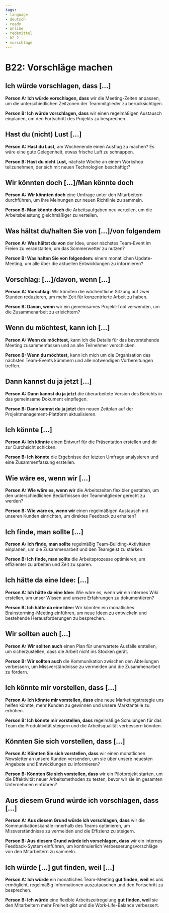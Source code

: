 ```yaml
---
tags:
- language
- deutsch
- ready
- online
- redemittel
- b2_2
- vorschläge
---
```


# B22: Vorschläge machen

## Ich würde vorschlagen, dass [...]

__Person A:__ __Ich würde vorschlagen, dass__ wir die Meeting-Zeiten anpassen, um die unterschiedlichen Zeitzonen der Teammitglieder zu berücksichtigen.

__Person B:__ __Ich würde vorschlagen, dass__ wir einen regelmäßigen Austausch einplanen, um den Fortschritt des Projekts zu besprechen.

## Hast du (nicht) Lust [...]

__Person A:__ __Hast du Lust,__ am Wochenende einen Ausflug zu machen? Es wäre eine gute Gelegenheit, etwas frische Luft zu schnappen.

__Person B:__ __Hast du nicht Lust,__ nächste Woche an einem Workshop teilzunehmen, der sich mit neuen Technologien beschäftigt?

## Wir könnten doch [...]/Man könnte doch

__Person A:__ __Wir könnten doch__ eine Umfrage unter den Mitarbeitern durchführen, um ihre Meinungen zur neuen Richtlinie zu sammeln.

__Person B:__ __Man könnte doch__ die Arbeitsaufgaben neu verteilen, um die Arbeitsbelastung gleichmäßiger zu verteilen.

## Was hältst du/halten Sie von [...]/von folgendem

__Person A:__ __Was hältst du von__ der Idee, unser nächstes Team-Event im Freien zu veranstalten, um das Sommerwetter zu nutzen?

__Person B:__ __Was halten Sie von folgendem:__ einem monatlichen Update-Meeting, um alle über die aktuellen Entwicklungen zu informieren?

## Vorschlag: [...]/davon, wenn [...]

__Person A:__ __Vorschlag:__ Wir könnten die wöchentliche Sitzung auf zwei Stunden reduzieren, um mehr Zeit für konzentrierte Arbeit zu haben.

__Person B:__ __Davon, wenn__ wir ein gemeinsames Projekt-Tool verwenden, um die Zusammenarbeit zu erleichtern?

## Wenn du möchtest, kann ich [...]

__Person A:__ __Wenn du möchtest,__ kann ich die Details für das bevorstehende Meeting zusammenfassen und an alle Teilnehmer verschicken.

__Person B:__ __Wenn du möchtest,__ kann ich mich um die Organisation des nächsten Team-Events kümmern und alle notwendigen Vorbereitungen treffen.

## Dann kannst du ja jetzt [...]

__Person A:__ __Dann kannst du ja jetzt__ die überarbeitete Version des Berichts in das gemeinsame Dokument einpflegen.

__Person B:__ __Dann kannst du ja jetzt__ den neuen Zeitplan auf der Projektmanagement-Plattform aktualisieren.

## Ich könnte [...]

__Person A:__ __Ich könnte__ einen Entwurf für die Präsentation erstellen und dir zur Durchsicht schicken.

__Person B:__ __Ich könnte__ die Ergebnisse der letzten Umfrage analysieren und eine Zusammenfassung erstellen.

## Wie wäre es, wenn wir [...]

__Person A:__ __Wie wäre es, wenn wir__ die Arbeitszeiten flexibler gestalten, um den unterschiedlichen Bedürfnissen der Teammitglieder gerecht zu werden?

__Person B:__ __Wie wäre es, wenn wir__ einen regelmäßigen Austausch mit unseren Kunden einrichten, um direktes Feedback zu erhalten?

## Ich finde, man sollte [...]

__Person A:__ __Ich finde, man sollte__ regelmäßig Team-Building-Aktivitäten einplanen, um die Zusammenarbeit und den Teamgeist zu stärken.

__Person B:__ __Ich finde, man sollte__ die Arbeitsprozesse optimieren, um effizienter zu arbeiten und Zeit zu sparen.

## Ich hätte da eine Idee: [...]

__Person A:__ __Ich hätte da eine Idee:__ Wie wäre es, wenn wir ein internes Wiki erstellen, um unser Wissen und unsere Erfahrungen zu dokumentieren?

__Person B:__ __Ich hätte da eine Idee:__ Wir könnten ein monatliches Brainstorming-Meeting einführen, um neue Ideen zu entwickeln und bestehende Herausforderungen zu besprechen.

## Wir sollten auch [...]

__Person A:__ __Wir sollten auch__ einen Plan für unerwartete Ausfälle erstellen, um sicherzustellen, dass die Arbeit nicht ins Stocken gerät.

__Person B:__ __Wir sollten auch__ die Kommunikation zwischen den Abteilungen verbessern, um Missverständnisse zu vermeiden und die Zusammenarbeit zu fördern.

## Ich könnte mir vorstellen, dass [...]

__Person A:__ __Ich könnte mir vorstellen, dass__ eine neue Marketingstrategie uns helfen könnte, mehr Kunden zu gewinnen und unsere Marktanteile zu erhöhen.

__Person B:__ __Ich könnte mir vorstellen, dass__ regelmäßige Schulungen für das Team die Produktivität steigern und die Arbeitsqualität verbessern könnten.

## Könnten Sie sich vorstellen, dass [...]

__Person A:__ __Könnten Sie sich vorstellen, dass__ wir einen monatlichen Newsletter an unsere Kunden versenden, um sie über unsere neuesten Angebote und Entwicklungen zu informieren?

__Person B:__ __Könnten Sie sich vorstellen, dass__ wir ein Pilotprojekt starten, um die Effektivität neuer Arbeitsmethoden zu testen, bevor wir sie im gesamten Unternehmen einführen?

## Aus diesem Grund würde ich vorschlagen, dass [...]

__Person A:__ __Aus diesem Grund würde ich vorschlagen, dass__ wir die Kommunikationskanäle innerhalb des Teams optimieren, um Missverständnisse zu vermeiden und die Effizienz zu steigern.

__Person B:__ __Aus diesem Grund würde ich vorschlagen, dass__ wir ein internes Feedback-System einführen, um kontinuierlich Verbesserungsvorschläge von den Mitarbeitern zu sammeln.

## Ich würde [...] gut finden, weil [...]

__Person A:__ __Ich würde__ ein monatliches Team-Meeting __gut finden, weil__ es uns ermöglicht, regelmäßig Informationen auszutauschen und den Fortschritt zu besprechen.

__Person B:__ __Ich würde__ eine flexible Arbeitszeitregelung __gut finden, weil__ sie den Mitarbeitern mehr Freiheit gibt und die Work-Life-Balance verbessert.
